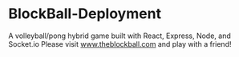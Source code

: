 # BlockBall-Deployment
A volleyball/pong hybrid game built with React, Express, Node, and Socket.io
Please visit www.theblockball.com and play with a friend!

